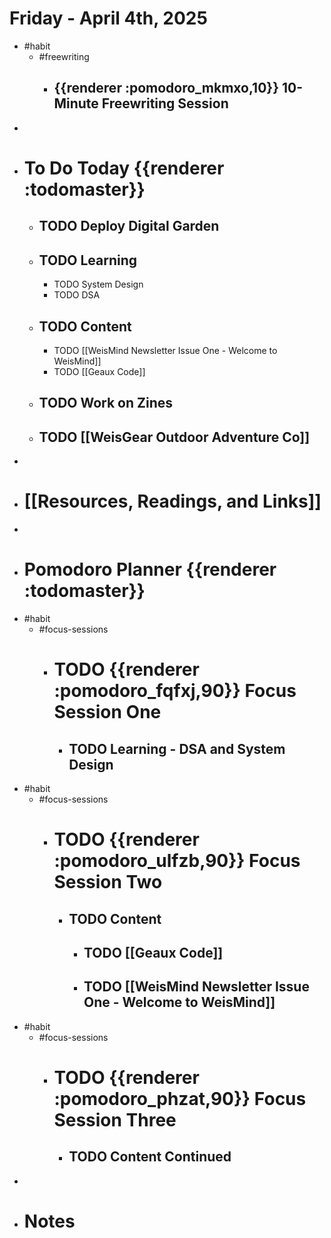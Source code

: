 # Friday - April 4th, 2025
- #habit
	- #freewriting
		- ## {{renderer :pomodoro_mkmxo,10}} 10-Minute Freewriting Session
-
- # To Do Today {{renderer :todomaster}}
	- ## TODO Deploy Digital Garden
	- ## TODO Learning
		- TODO System Design
		- TODO DSA
	- ## TODO Content
		- TODO [[WeisMind Newsletter Issue One - Welcome to WeisMind]]
		- TODO [[Geaux Code]]
	- ## TODO Work on Zines
	- ## TODO [[WeisGear Outdoor Adventure Co]]
-
- # [[Resources, Readings, and Links]]
-
- # Pomodoro Planner {{renderer :todomaster}}
- #habit
	- #focus-sessions
		- # TODO {{renderer :pomodoro_fqfxj,90}} Focus Session One
			- ## TODO Learning - DSA and System Design
- #habit
	- #focus-sessions
		- # TODO {{renderer :pomodoro_ulfzb,90}} Focus Session Two
			- ## TODO Content
				- ## TODO [[Geaux Code]]
				- ## TODO [[WeisMind Newsletter Issue One - Welcome to WeisMind]]
- #habit
	- #focus-sessions
		- # TODO {{renderer :pomodoro_phzat,90}} Focus Session Three
			- ## TODO Content Continued
-
- # Notes